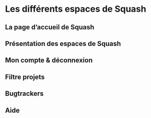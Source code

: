 # Les différents espaces de Squash

## La page d’accueil de Squash

## Présentation des espaces de Squash

## Mon compte & déconnexion

## Filtre projets

## Bugtrackers

## Aide